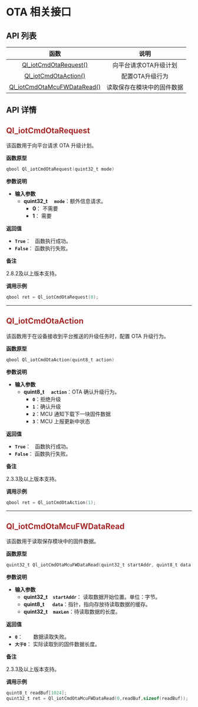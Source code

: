 # OTA 相关接口

## **API 列表**

| 函数 | 说明  |
|:--------:| :-------------:|
| [Ql_iotCmdOtaRequest()](#Ql_iotCmdOtaRequest) | 向平台请求OTA升级计划 |
| [Ql_iotCmdOtaAction()](#Ql_iotCmdOtaAction) | 配置OTA升级行为 |
| [Ql_iotCmdOtaMcuFWDataRead()](#Ql_iotCmdOtaMcuFWDataRead) | 读取保存在模块中的固件数据|


## **API 详情**

<span id="Ql_iotCmdOtaRequest">  </span>
## <font color=#A52A2A  >__Ql_iotCmdOtaRequest__</font>

该函数用于向平台请求 OTA 升级计划。

__函数原型__

```c
qbool Ql_iotCmdOtaRequest(quint32_t mode)
```
__参数说明__

* __输入参数__
	* __quint32_t__  __`mode`__：额外信息请求。
		* __0__： 不需要
		* __1__： 需要

__返回值__

* __`True`__：&nbsp;&nbsp; 函数执行成功。
* __`False`__： 函数执行失败。

__备注__ 

2.8.2及以上版本支持。

__调用示例__

```c
qbool ret = Ql_iotCmdOtaRequest(0);
```
---
<span id="Ql_iotCmdOtaAction">  </span>
## <font color=#A52A2A  >__Ql_iotCmdOtaAction__</font>

该函数用于在设备接收到平台推送的升级任务时，配置 OTA 升级行为。

__函数原型__

```c
qbool Ql_iotCmdOtaAction(quint8_t action)
```
__参数说明__

* __输入参数__
	* __quint8_t__  __`action`__：OTA 确认升级行为。
		* __`0`__：拒绝升级 
		* __`1`__：确认升级 
		* __`2`__：MCU 通知下载下一块固件数据
		* __`3`__：MCU 上报更新中状态


__返回值__

* __`True`__：&nbsp;&nbsp; 函数执行成功。
* __`False`__： 函数执行失败。

__备注__ 

2.3.3及以上版本支持。

__调用示例__

```c
qbool ret = Ql_iotCmdOtaAction(1);
```
---
<span id="Ql_iotCmdOtaMcuFWDataRead">  </span>
## <font color=#A52A2A  >__Ql_iotCmdOtaMcuFWDataRead__</font>

该函数用于读取保存模块中的固件数据。

__函数原型__

```c
quint32_t Ql_iotCmdOtaMcuFWDataRead(quint32_t startAddr, quint8_t data[], quint32_t maxLen)
```
__参数说明__

* __输入参数__
	* __quint32_t__ __`startAddr`__： 读取数据开始位置。单位：字节。
	* __quint8_t__   __`data`__：指针，指向存放待读取数据的缓存。
	* __quint32_t__   __`maxLen`__：待读取数据的长度。


__返回值__

* __`0`__：     数据读取失败。 
* __`大于0`__： 实际读取到的固件数据长度。

__备注__ 

2.3.3及以上版本支持。

__调用示例__

```c
quint8_t readBuf[1024];
quint32_t ret = Ql_iotCmdOtaMcuFWDataRead(0,readBuf,sizeof(readBuf));
```
